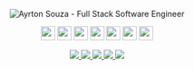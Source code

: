 <p align="center">
  <img src="https://user-images.githubusercontent.com/30063455/138190762-b92e5101-4393-4d73-8df4-090ea0eb0407.png" 
  alt="Ayrton Souza - Full Stack Software Engineer" />
</p>
<p align="center">
<img src="https://img.shields.io/badge/javascript-%236956F6.svg?&style=for-the-badge&logo=javascript&logoColor=%23F6F6F6" height="25"/>
<img src="https://img.shields.io/badge/typescript%20-%236956F6.svg?&style=for-the-badge&logo=typescript&logoColor=%23F6F6F6" height="25"/>
<img src="https://img.shields.io/badge/node.js%20-%236956F6.svg?&style=for-the-badge&logo=node.js&logoColor=%23F6F6F6" height="25"/>
  <img src="https://img.shields.io/badge/go%20-%236956F6.svg?&style=for-the-badge&logo=go&logoColor=%23F6F6F6" height="25"/>
<img src="https://img.shields.io/badge/elixir%20-%236956F6.svg?&style=for-the-badge&logo=elixir&logoColor=%23F6F6F6" height="25"/>
<img src="https://img.shields.io/badge/react%20-%236956F6.svg?&style=for-the-badge&logo=react&logoColor=%23F6F6F6" height="25"/>
<img src="https://img.shields.io/badge/react%20native-%236956F6.svg?&style=for-the-badge&logo=react&logoColor=%23F6F6F6" height="25"/>
</p>

<p align="center">

  <a href="https://web.whatsapp.com/send?phone=+5511941800859" alt="WhatsApp" target="_blank">
    <img src="https://img.shields.io/badge/-WhatsApp-575756?style=for-the-badge&logo=WhatsApp&logoColor=%23F6F6F6" />
  </a>

  <a href="mailto:ayrtonsouza@icloud.com" alt="iCloud" target="_blank">
    <img src="https://img.shields.io/badge/-Mail-575756?style=for-the-badge&logo=gmail&logoColor=%23F6F6F6" />
  </a>

  <a href="https://www.linkedin.com/in/ayrtonsouza" alt="LinkedIn" target="_blank">
    <img src="https://img.shields.io/badge/-LinkedIn-575756?style=for-the-badge&logo=Linkedin&logoColor=%23F6F6F6" />
  </a>

  <a href="https://github.com/ayrtonbsouza" alt="GitHub" target="_blank">
    <img src="https://img.shields.io/badge/-GitHub-575756?style=for-the-badge&logo=Github&logoColor=%23F6F6F6" />
  </a>
  
  <a href="https://medium.com/@ayrtonsouza" alt="Medium" target="_blank">
    <img src="https://img.shields.io/badge/-Medium-575756?style=for-the-badge&logo=Medium&logoColor=%23F6F6F6" />
  </a>
</p>
